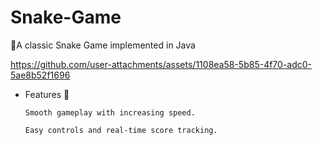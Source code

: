 # Snake-Game
🐍A classic Snake Game implemented in Java

https://github.com/user-attachments/assets/1108ea58-5b85-4f70-adc0-5ae8b52f1696
- Features 🌟
  
      Smooth gameplay with increasing speed.
  
      Easy controls and real-time score tracking.
 
